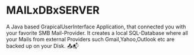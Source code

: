 # MAILxDBxSERVER
A Java based GrapicalUserInterface Application, that connected you with your favorite SMB Mail-Provider. It creates a local SQL-Database where all your Mails from external Providers such Gmail,Yahoo,Outlook etc are backed up on your Disk. 📤📬
